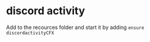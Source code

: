 # discord activity


Add to the recources folder and start it by adding ``ensure discordactivityCFX``

